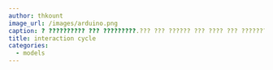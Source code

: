 ```yaml
---
author: thkount
image_url: /images/arduino.png
caption: ? ?????????? ??? ?????????.??? ??? ?????? ??? ???? ??? ???????  ?? ???????? ??? ?????? ??????? ?? ????????????? ?? ??????? ??? ??? ?????????? ????????????.
title: interaction cycle
categories:
  - models
---
```


